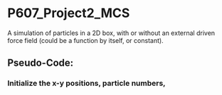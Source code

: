 # P607_Project2_MCS

A simulation of particles in a 2D box, with or without an external driven force field (could be a function by itself, or constant).

## Pseudo-Code:
### Initialize the x-y positions, particle numbers, 
